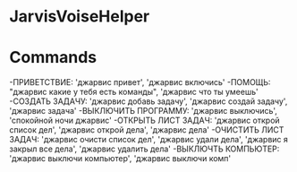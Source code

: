 ﻿# JarvisVoiseHelper

# Commands
  -ПРИВЕТСТВИЕ: 'джарвис привет', 'джарвис включись'
  -ПОМОЩЬ: "джарвис какие у тебя есть команды", 'джарвис что ты умеешь'
  -СОЗДАТЬ ЗАДАЧУ: 'джарвис добавь задачу', 'джарвис создай задачу', 'джарвис задача'
  -ВЫКЛЮЧИТЬ ПРОГРАММУ: 'джарвис выключись', 'спокойной ночи джарвис'
  -ОТКРЫТЬ ЛИСТ ЗАДАЧ: 'джарвис открой список дел', 'джарвис открой дела', 'джарвис дела'
  -ОЧИСТИТЬ ЛИСТ ЗАДАЧ: 'джарвис очисти список дел', 'джарвис удали дела', 'джарвис я закрыл все дела', 'джарвис удалить дела'
  -ВЫКЛЮЧТЬ КОМПЬЮТЕР: 'джарвис выключи компьютер', 'джарвис выключи комп'
